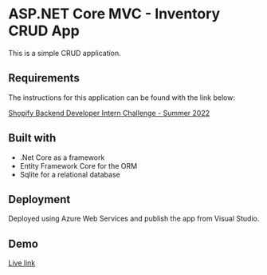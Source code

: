 # ASP.NET Core MVC - Inventory CRUD App

This is a simple CRUD application.

## Requirements

The instructions for this application can be found with the link below:

[Shopify Backend Developer Intern Challenge - Summer 2022](https://docs.google.com/document/d/1z9LZ_kZBUbg-O2MhZVVSqTmvDko5IJWHtuFmIu_Xg1A/edit)


## Built with

* .Net Core as a framework
* Entity Framework Core for the ORM 
* Sqlite for a relational database

## Deployment

Deployed using Azure Web Services and publish the app from Visual Studio.

## Demo

[Live link](https://shopifytechnicalchallenge.azurewebsites.net)

